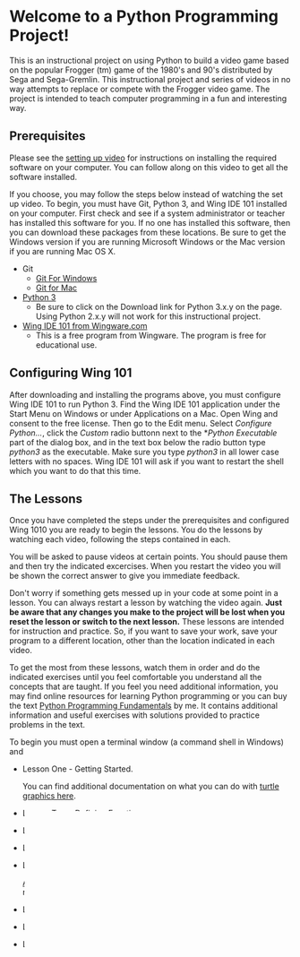 Welcome to a Python Programming Project!
========================================

This is an instructional project on using Python to build a video game based on the 
popular Frogger (tm) game of the 1980's and 90's distributed by Sega and Sega-Gremlin. 
This instructional project and series of videos in no way attempts to replace or 
compete with the Frogger video game. The project is intended to teach computer programming
in a fun and interesting way. 

Prerequisites
---------------

Please see the [setting up video](http://youtube.com/CSProfessor/) for instructions on 
installing the required software on your computer. You can follow along on this video to get all the software installed. 

If you choose, you may follow the steps below instead of watching the set up video. 
To begin, you must have Git, Python 3, and Wing IDE 101 installed on your computer. First check and see if a system administrator or teacher has installed this software for you. If no one has installed this software, then you can download these packages from these locations. Be sure to get the Windows version if you are running Microsoft Windows or the Mac version if you are running Mac OS X. 

* Git
	+ [Git For Windows](https://git-scm.com/download/win)
	+ [Git for Mac](https://git-scm.com/download/mac)
* [Python 3](https://www.python.org/downloads/)
	+ Be sure to click on the Download link for Python 3.x.y on the page. Using Python 2.x.y will not work for this instructional project. 
* [Wing IDE 101 from Wingware.com](http://wingware.com/downloads/wingide-101/)
	+ This is a free program from Wingware. The program is free for educational use.


Configuring Wing 101
---------------------

After downloading and installing the programs above, you must configure Wing IDE 101 to run Python 3. Find the Wing IDE 101 application under the Start Menu on Windows or under Applications on a Mac. Open Wing and consent to the free license. Then go to the Edit menu. Select *Configure Python...*, click the *Custom* radio buttonn next to the **Python Executable* part of the dialog box, and in the text box below the radio button type *python3* as the executable. Make sure you type *python3* in all lower case letters with no spaces. Wing IDE 101 will ask if you want to restart the shell which you want to do that this time. 

The Lessons
-------------
Once you have completed the steps under the prerequisites and configured Wing 1010 you are ready to begin the lessons. You do the lessons by watching each video, following the steps contained in each. 

You will be asked to pause videos at certain points. You should pause them and then try the indicated excercises. When you restart the video you will be shown the correct answer to give you immediate feedback. 

Don't worry if something gets messed up in your code at some point in a lesson. You can always restart a lesson by watching the video again. **Just be aware that any changes you make to the project will be lost when you reset the lesson or switch to the next lesson.** These lessons are intended for instruction and practice. So, if you want to save your work, save your program to a different location, other than the location indicated in each video. 

To get the most from these lessons, watch them in order and do the indicated exercises until you feel comfortable you understand all the concepts that are taught. If you feel you need additional information, you may find online resources for learning Python programming or you can buy the text [Python Programming Fundamentals](http://www.amazon.com/Programming-Fundamentals-Undergraduate-Computer-Science/dp/1849965366/ref=sr_1_1?ie=UTF8&qid=1457286492&sr=8-1&keywords=python+programming+fundamentals) by me. It contains additional information and useful exercises with solutions provided to practice problems in the text.

To begin you must open a terminal window (a command shell in Windows) and 

* Lesson One - Getting Started. 
	
  You can find additional documentation on what you can do with [turtle graphics here](https://docs.python.org/3.5/library/turtle.html). 

* Lesson Two - Defining Functions
* Lesson Three - Drawing Circles
* Lesson Four - Defining Classes
* Lesson Five - The FroggerApplication; Drawing a river and a road. 

  [Additional Frogger images can be found here](http://strategywiki.org/wiki/Frogger/Getting_Started). Additional images are not required for any of the lessons presented here. 
  
* Lesson Six - A Frog Class
* Lesson Seven - A Racecar Class
* Lesson Eight - A Log Class
* Lesson Nine - Avoiding Cars
* Lesson Ten - Jumping on Logs
* Lesson Eleven - Alligators or Crocodiles
* Lesson Twelve - Keeping Score


* Lesson Three - 

Have fun and enjoy the lectures and building an arcade game in Python!


